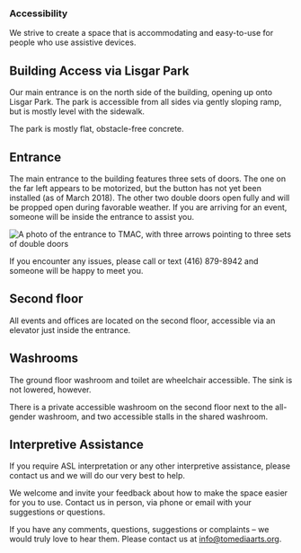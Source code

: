 ### Accessibility

We strive to create a space that is accommodating and easy-to-use for people who use assistive devices.

## Building Access via Lisgar Park

Our main entrance is on the north side of the building, opening up onto Lisgar Park. The park is accessible from all sides via gently sloping ramp, but is mostly level with the sidewalk.

The park is mostly flat, obstacle-free concrete. 

## Entrance

The main entrance to the building features three sets of doors. The one on the far left appears to be motorized, but the button has not yet been installed (as of March 2018). The other two double doors open fully and will be propped open during favorable weather. If you are arriving for an event, someone will be inside the entrance to assist you.

![A photo of the entrance to TMAC, with three arrows pointing to three sets of double doors](/assets/images/entrance_photo.png "A photo of the entrance to TMAC, with three arrows pointing to three sets of double doors")

If you encounter any issues, please call or text (416) 879-8942  and someone will be happy to meet you.

## Second floor

All events and offices are located on the second floor, accessible via an elevator just inside the entrance.

## Washrooms

The ground floor washroom and toilet are wheelchair accessible. The sink is not lowered, however.

There is a private accessible washroom on the second floor next to the all-gender washroom, and two accessible stalls in the shared washroom.

## Interpretive Assistance

If you require ASL interpretation or any other interpretive assistance, please contact us and we will do our very best to help.

We welcome and invite your feedback about how to make the space easier for you to use. Contact us in person, via phone or email with your suggestions or questions.

If you have any comments, questions, suggestions or complaints – we would truly love to hear them. Please contact us at [info@tomediaarts.org](mailto:info@tomediaarts.org).

